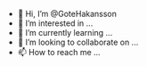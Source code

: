 - 👋 Hi, I’m @GoteHakansson
- 👀 I’m interested in ...
- 🌱 I’m currently learning ...
- 💞️ I’m looking to collaborate on ...
- 📫 How to reach me ...

<!---
GoteHakansson/GoteHakansson is a ✨ special ✨ repository because its `README.md` (this file) appears on your GitHub profile.
You can click the Preview link to take a look at your changes.
--->
